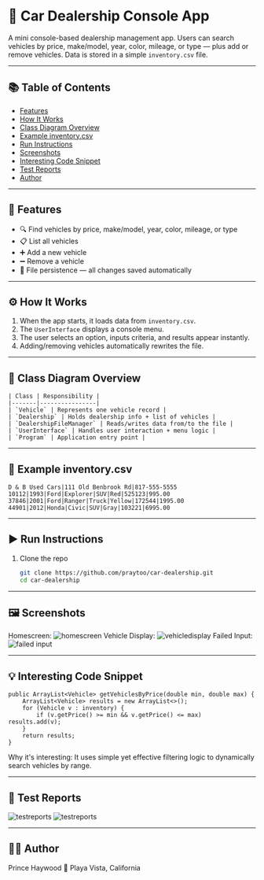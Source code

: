 # 🚗 Car Dealership Console App

A mini console-based dealership management app.
Users can search vehicles by price, make/model, year, color, mileage, or type — plus add or remove vehicles.
Data is stored in a simple `inventory.csv` file.

---

## 📚 Table of Contents
- [Features](#features)
- [How It Works](#how-it-works)
- [Class Diagram Overview](#class-diagram-overview)
- [Example inventory.csv](#example-inventorycsv)
- [Run Instructions](#run-instructions)
- [Screenshots](#screenshots)
- [Interesting Code Snippet](#interesting-code-snippet)
- [Test Reports](#test-reports)
- [Author](#author)

---

## 🧠 Features
- 🔍 Find vehicles by price, make/model, year, color, mileage, or type
- 📋 List all vehicles
- ➕ Add a new vehicle
- ➖ Remove a vehicle
- 💾 File persistence — all changes saved automatically

---

## ⚙️ How It Works
1. When the app starts, it loads data from `inventory.csv`.
2. The `UserInterface` displays a console menu.
3. The user selects an option, inputs criteria, and results appear instantly.
4. Adding/removing vehicles automatically rewrites the file.

---

## 🧩 Class Diagram Overview
```
| Class | Responsibility |
|-------|----------------|
| `Vehicle` | Represents one vehicle record |
| `Dealership` | Holds dealership info + list of vehicles |
| `DealershipFileManager` | Reads/writes data from/to the file |
| `UserInterface` | Handles user interaction + menu logic |
| `Program` | Application entry point |
```
---

## 📂 Example inventory.csv
```
D & B Used Cars|111 Old Benbrook Rd|817-555-5555
10112|1993|Ford|Explorer|SUV|Red|525123|995.00
37846|2001|Ford|Ranger|Truck|Yellow|172544|1995.00
44901|2012|Honda|Civic|SUV|Gray|103221|6995.00
```

---

## ▶️ Run Instructions
1. Clone the repo
   ```bash
   git clone https://github.com/praytoo/car-dealership.git
   cd car-dealership
---

## 🖼️ Screenshots
Homescreen:
![homescreen](images/homescreen.png)
Vehicle Display:
![vehicledisplay](images/vehicleDisplay.png)
Failed Input:
![failed input](images/failedInput.png)

---

## 💡 Interesting Code Snippet
```
public ArrayList<Vehicle> getVehiclesByPrice(double min, double max) {
    ArrayList<Vehicle> results = new ArrayList<>();
    for (Vehicle v : inventory) {
        if (v.getPrice() >= min && v.getPrice() <= max) results.add(v);
    }
    return results;
}
```
Why it's interesting:
It uses simple yet effective filtering logic to dynamically search vehicles by range.

---

## 🧪 Test Reports
![testreports](images/testreports1.png)
![testreports](images/testreports2.png)

---

## 👨‍💻 Author

Prince Haywood
📍 Playa Vista, California